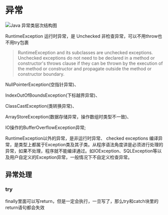 # 异常

![Java 异常类层次结构图](https://cdn.jsdelivr.net/gh/davidliuk/images@master/blog/types-of-exceptions-in-java.png)





RuntimeException 运行时异常，是 Unchecked 非检查异常，可以不用throw也不用try包裹

> RuntimeException and its subclasses are unchecked exceptions. Unchecked exceptions do not need to be declared in a method or constructor's throws clause if they can be thrown by the execution of the method or constructor and propagate outside the method or constructor boundary.

NullPointerException(空指针异常)、 

IndexOutOfBoundsException(下标越界异常)、 

ClassCastException(类转换异常)、

ArrayStoreException(数据存储异常，操作数组时类型不一致)、 

IO操作的BufferOverflowException异常;   



RuntimeException以外的异常，是非运行时异常、 checked exceptions 编译异常，是类型上都属于Exception类及其子类。从程序语法角度讲是必须进行处理的异常，如果不处理，程序就不能编译通过。如IOException、SQLException等以及用户自定义的Exception异常，一般情况下不自定义检查异常。 



## 异常处理

### try

finally里面可以写return，但是一定会执行，一旦写了，那么try和catch块里的return语句都会失效